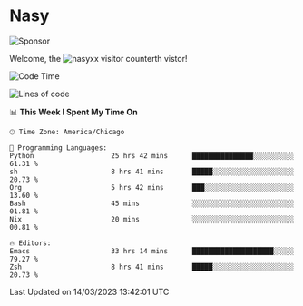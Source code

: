 # Nasy

<!--
<p align="center">
<img height="200" src="https://github-readme-stats.vercel.app/api?username=nasyxx&count_private=true&show_icons=true&theme=dracula&include_all_commits=true"/>
<img height="200" src="https://github-readme-stats.vercel.app/api/top-langs/?username=nasyxx&theme=dracula&hide=html,jupyter+notebook&count_private=true&show_icons=true"/>
</p>

  
----------------
-->

![Sponsor](https://img.shields.io/static/v1.svg?label=Sponsor&message=%E2%9D%A4&logo=GitHub&style=flat&color=pink)
 
Welcome, the ![nasyxx visitor counter](https://count.getloli.com/get/@nasyxx?theme=rule34)th vistor!
 
<!--START_SECTION:waka-->
![Code Time](http://img.shields.io/badge/Code%20Time-3%2C265%20hrs%2041%20mins-blue)

![Lines of code](https://img.shields.io/badge/From%20Hello%20World%20I%27ve%20Written-6.2%20million%20lines%20of%20code-blue)

📊 **This Week I Spent My Time On** 

```text
🕑︎ Time Zone: America/Chicago

💬 Programming Languages: 
Python                   25 hrs 42 mins      ███████████████░░░░░░░░░░   61.31 % 
sh                       8 hrs 41 mins       █████░░░░░░░░░░░░░░░░░░░░   20.73 % 
Org                      5 hrs 42 mins       ███░░░░░░░░░░░░░░░░░░░░░░   13.60 % 
Bash                     45 mins             ░░░░░░░░░░░░░░░░░░░░░░░░░   01.81 % 
Nix                      20 mins             ░░░░░░░░░░░░░░░░░░░░░░░░░   00.81 % 

🔥 Editors: 
Emacs                    33 hrs 14 mins      ████████████████████░░░░░   79.27 % 
Zsh                      8 hrs 41 mins       █████░░░░░░░░░░░░░░░░░░░░   20.73 % 
```


 Last Updated on 14/03/2023 13:42:01 UTC
<!--END_SECTION:waka-->

<!-- ![visitors](https://visitor-badge.laobi.icu/badge?page_id=nasyxx.nasyxx) -->
